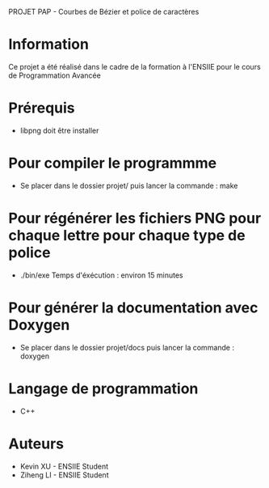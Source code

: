 PROJET PAP - Courbes de Bézier et police de caractères

# Information
Ce projet a été réalisé dans le cadre de la formation à l'ENSIIE pour le cours de Programmation Avancée

# Prérequis
+ libpng doit être installer

# Pour compiler le programmme
+ Se placer dans le dossier projet/ puis lancer la commande : 
make

# Pour régénérer les fichiers PNG pour chaque lettre pour chaque type de police  
+ ./bin/exe
Temps d'éxécution : environ 15 minutes

# Pour générer la documentation avec Doxygen
+ Se placer dans le dossier projet/docs puis lancer la commande : 
doxygen

# Langage de programmation
+ C++

# Auteurs
+ Kevin XU - ENSIIE Student
+ Ziheng LI - ENSIIE Student